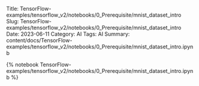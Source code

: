 Title: TensorFlow-examples/tensorflow_v2/notebooks/0_Prerequisite/mnist_dataset_intro
Slug: TensorFlow-examples/tensorflow_v2/notebooks/0_Prerequisite/mnist_dataset_intro
Date: 2023-06-11
Category: AI
Tags: AI
Summary: content/docs/TensorFlow-examples/tensorflow_v2/notebooks/0_Prerequisite/mnist_dataset_intro.ipynb

{% notebook TensorFlow-examples/tensorflow_v2/notebooks/0_Prerequisite/mnist_dataset_intro.ipynb %}